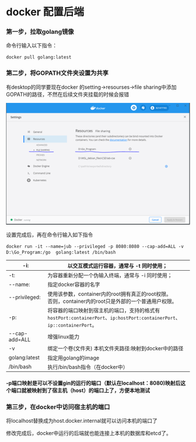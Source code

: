 # docker 配置后端

### 第一步，拉取golang镜像

命令行输入以下指令：

```
docker pull golang:latest
```

### 第二步，将GOPATH文件夹设置为共享

有desktop的同学要现在docker 的setting->resourses->file sharing中添加GOPATH的路径，不然在后续文件夹挂载的时候会报错

![image-20201125103707782](https://github.com/SJTU2020AutumnProj/document/blob/master/Backend%20environment/docker%20%E9%85%8D%E7%BD%AE%E5%90%8E%E7%AB%AF.assets/image-20201125103707782.png?raw=true)

设置完成后，再在命令行输入如下指令

```
docker run -it --name=jub --privileged -p 8080:8080 --cap-add=ALL -v  D:\Go_Program:/go  golang:latest /bin/bash
```

| -i:           | 以交互模式运行容器，通常与 -t 同时使用；                     |
| ------------- | ------------------------------------------------------------ |
| -t:           | 为容器重新分配一个伪输入终端，通常与 -i 同时使用；           |
| --name:       | 指定docker容器的名字                                         |
| --privileged: | 使用该参数，container内的root拥有真正的root权限。<br/>否则，container内的root只是外部的一个普通用户权限。 |
| -p:           | 将容器的端口映射到宿主机的端口，支持的格式有 `hostPort:containerPort`、`ip:hostPort:containerPort`、 `ip::containerPort`。 |
| --cap-add=ALL | 增强linux能力                                                |
| -v            | 绑定一个卷(文件夹)  本机文件夹路径:映射到docker中的路径      |
| golang:latest | 指定用golang的image                                          |
| /bin/bash     | 执行/bin/bash指令（在docker中）                              |

#### -p端口映射是可以不设置gin的运行的端口（默认在localhost：8080)映射后这个端口就被映射到了宿主机（host）的端口上了，方便本地测试

### 第三步，在docker中访问宿主机的端口

将localhost替换成为host.docker.internal就可以访问本机的端口了

修改完成后，docker中运行的后端就也能连接上本机的数据库和etcd了。
